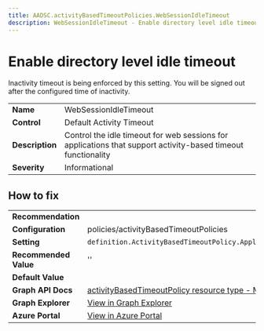 ```yaml
---
title: AADSC.activityBasedTimeoutPolicies.WebSessionIdleTimeout
description: WebSessionIdleTimeout - Enable directory level idle timeout
---
```


# Enable directory level idle timeout

Inactivity timeout is being enforced by this setting. You will be signed out after the configured time of inactivity.

| | |
|-|-|
| **Name** | WebSessionIdleTimeout |
| **Control** | Default Activity Timeout |
| **Description** | Control the idle timeout for web sessions for applications that support activity-based timeout functionality |
| **Severity** | Informational |



## How to fix
| | |
|-|-|
| **Recommendation** |  |
| **Configuration** | policies/activityBasedTimeoutPolicies |
| **Setting** | `definition.ActivityBasedTimeoutPolicy.ApplicationPolicies.WebSessionIdleTimeout` |
| **Recommended Value** | '' |
| **Default Value** |  |
| **Graph API Docs** | [activityBasedTimeoutPolicy resource type - Microsoft Graph v1.0 - Microsoft Learn](https://learn.microsoft.com/en-us/graph/api/resources/activitybasedtimeoutpolicy) |
| **Graph Explorer** | [View in Graph Explorer](https://developer.microsoft.com/en-us/graph/graph-explorer?request=policies/activityBasedTimeoutPolicies&method=GET&version=beta&GraphUrl=https://graph.microsoft.com) |
| **Azure Portal** | [View in Azure Portal](https://portal.azure.com/#settings) | 

